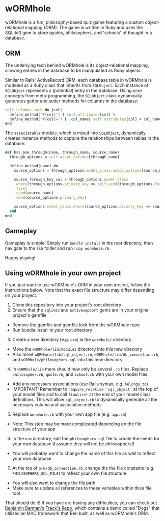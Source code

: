 # wORMhole

wORMhole is a fun, philosophy-based quiz game featuring a custom object-relational mapping (ORM).
The game is written in Ruby and uses the SQLite3 gem to store quotes, philosophers, and 'schools' of thought in a database.

## ORM

The underlying tech behind wORMhole is its object-relational mapping, allowing entries in the database to be manipulated as Ruby objects.    

Similar to Rails' ActiveRecord ORM, each database table in wORMhole is modeled as a Ruby class that inherits from `SQLObject`.
Each instance of `SQLObject` represents a (potential) entry in the database. Using core concepts from meta-programming, the `SQLObject`
class dynamically generates getter and setter methods for columns in the database:

```ruby
self.columns.each do |col|
  define_method("#{col}") { self.attributes[col] }
  define_method("#{col}=") { |col_name| self.attributes[col] = col_name }
end
```

The `associatable` module, which is mixed into `SQLObject`, dynamically creates instance methods to capture the relationships between tables in the database:

```ruby
def has_one_through(name, through_name, source_name)
  through_options = self.assoc_options[through_name]

  define_method(name) do
    source_options = through_options.model_class.assoc_options[source_name]

    source_foreign_key_val = through_options.model_class
    .where(through_options.primary_key => self.send(through_options.foreign_key))
    .first
    .send(source_name)
    .send(source_options.primary_key)

    source_options.model_class.where(source_options.primary_key => source_foreign_key_val).first
  end
end
```

## Gameplay

Gameplay is simple! Simply run `bundle install` in the root directory, then navigate to the `lib` folder and run `ruby wormhole.rb`.

Happy playing!

## Using wORMhole in your own project

If you just want to use wORMhole's ORM in your own project, follow the instructions below. Note that the exact file structure may differ depending on your project.
1. Clone this repository into your project's root directory
2. Ensure that the `sqlite3` and `activesupport` gems are in your original project's gemfile
  * Remove the gemfile and gemfile.lock from the wORMhole repo
  * Run bundle install in your root directory
3. Create a new directory (e.g. `orm`) in the `wormhole/` directory
  * Move the `wORMhole/lib/modules` directory into this new directory
  * Also move `wORMhole/lib/sql_object.rb`, `wORMhole/lib/db_connection.rb`, and `wORMhole/philosophers.sql` into this new directory
4. In `wORMhole/lib` there should now only be several `.rb` files. Replace `philosopher.rb`, `quote.rb`, and `school.rb` with your own model files
  * Add any necessary associations (use Rails syntax, e.g. `belongs_to`)
  * IMPORTANT: Remember to `require_relative 'sql_object'` at the top of your model files and to call `finalize!` at the end of your model class definitions. This will allow `sql_object.rb` to dynamically generate all the necessary column and association methods
5. Replace `wormhole.rb` with your own app file (e.g. `app.rb`)
  * Note: This step may be more complicated depending on the file structure of your app
6. In the `orm` directory, edit the `philosophers.sql` file to create the seeds for your own database (I assume they will not be philosophers!)
  * You will probably want to change the name of this file as well to reflect your own database
7. At the top of `orm/db_connection.rb`, change the the file constants (e.g. `PHILOSOPHERS_SQL_FILE`) to reflect your own file structure
  * You will also want to change the file path
  * Make sure to update all references to these variables within thise file too!


That should do it! If you have are having any difficulties, you can check out [Benjamin Berman's](https://github.com/bdberm) [Track's Repo](https://github.com/bdberm/tracks), which contains a demo called "Dogs" that utilizes an MVC framework that Ben built, as well as wORMhole's ORM.   
